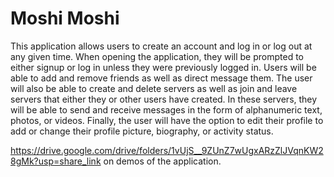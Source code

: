 # Moshi Moshi

This application allows users to create an account and log in or log out at any given time. When opening the application, they will be prompted to either signup or log in unless they were previously logged in. Users will be able to add and remove friends as well as direct message them. The user will also be able to create and delete servers as well as join and leave servers that either they or other users have created. In these servers, they will be able to send and receive messages in the form of alphanumeric text, photos, or videos. Finally, the user will have the option to edit their profile to add or change their profile picture, biography, or activity status.

https://drive.google.com/drive/folders/1vUjS__9ZUnZ7wUgxARzZlJVqnKW28gMk?usp=share_link on demos of the application.
